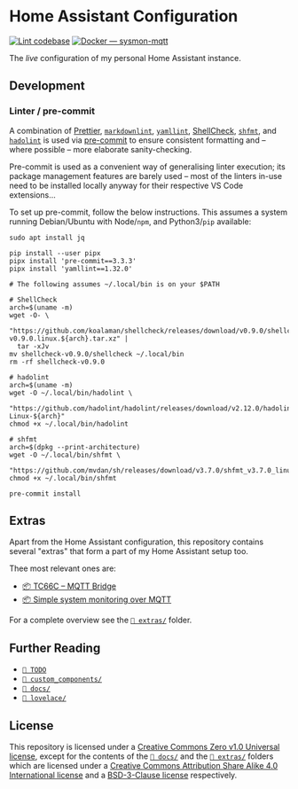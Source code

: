 # Home Assistant Configuration

[![Lint codebase](https://github.com/thijsputman/home-assistant-config/actions/workflows/linter.yml/badge.svg?branch=main)](https://github.com/thijsputman/home-assistant-config/actions/workflows/linter.yml)
[![Docker — sysmon-mqtt](https://github.com/thijsputman/home-assistant-config/actions/workflows/docker-sysmon-mqtt.yml/badge.svg)](https://github.com/thijsputman/home-assistant-config/actions/workflows/docker-sysmon-mqtt.yml)

The _live_ configuration of my personal Home Assistant instance.

## Development

### Linter / pre-commit

A combination of [Prettier](https://prettier.io/),
[`markdownlint`](https://github.com/igorshubovych/markdownlint-cli),
[`yamllint`](https://github.com/adrienverge/yamllint),
[ShellCheck](https://www.shellcheck.net/),
[`shfmt`](https://github.com/mvdan/sh), and
[`hadolint`](https://github.com/hadolint/hadolint) is used via
[pre-commit](https://pre-commit.com/) to ensure consistent formatting and –
where possible – more elaborate sanity-checking.

Pre-commit is used as a convenient way of generalising linter execution; its
package management features are barely used – most of the linters in-use need to
be installed locally anyway for their respective VS Code extensions...

To set up pre-commit, follow the below instructions. This assumes a system
running Debian/Ubuntu with Node/`npm`, and Python3/`pip` available:

```shell
sudo apt install jq

pip install --user pipx
pipx install 'pre-commit==3.3.3'
pipx install 'yamllint==1.32.0'

# The following assumes ~/.local/bin is on your $PATH

# ShellCheck
arch=$(uname -m)
wget -O- \
  "https://github.com/koalaman/shellcheck/releases/download/v0.9.0/shellcheck-v0.9.0.linux.${arch}.tar.xz" |
  tar -xJv
mv shellcheck-v0.9.0/shellcheck ~/.local/bin
rm -rf shellcheck-v0.9.0

# hadolint
arch=$(uname -m)
wget -O ~/.local/bin/hadolint \
  "https://github.com/hadolint/hadolint/releases/download/v2.12.0/hadolint-Linux-${arch}"
chmod +x ~/.local/bin/hadolint

# shfmt
arch=$(dpkg --print-architecture)
wget -O ~/.local/bin/shfmt \
  "https://github.com/mvdan/sh/releases/download/v3.7.0/shfmt_v3.7.0_linux_${arch}"
chmod +x ~/.local/bin/shfmt

pre-commit install
```

## Extras

Apart from the Home Assistant configuration, this repository contains several
"extras" that form a part of my Home Assistant setup too.

Thee most relevant ones are:

- [📦 TC66C – MQTT Bridge](https://github.com/thijsputman/tc66c-mqtt)
- [📦 Simple system monitoring over MQTT](./extras/sysmon-mqtt/README.md)

For a complete overview see the [`📁 extras/`](./extras/README.md) folder.

## Further Reading

- [`📄 TODO`](./TODO)
- [`📁 custom_components/`](./custom_components/README.md)
- [`📁 docs/`](./docs/README.md)
- [`📁 lovelace/`](./lovelace/README.md)

## License

This repository is licensed under a
[Creative Commons Zero v1.0 Universal license](./LICENSE), except for the
contents of the [`📁 docs/`](./docs) and the [`📁 extras/`](./extras) folders
which are licensed under a
[Creative Commons Attribution Share Alike 4.0 International license](./docs/LICENSE)
and a [BSD-3-Clause license](./extras/LICENSE) respectively.
